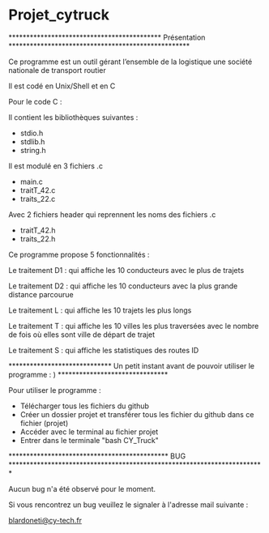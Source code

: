 # Projet_cytruck

******************************************* Présentation ***************************************************

Ce programme est un outil gérant l’ensemble de la logistique une société nationale de transport routier

Il est codé en Unix/Shell et en C

Pour le code C : 

Il contient les bibliothèques suivantes : 


- stdio.h
- stdlib.h
- string.h


Il est modulé en 3 fichiers .c

- main.c 
- traitT_42.c
- traits_22.c

Avec 2 fichiers header qui reprennent les noms des fichiers .c

- traitT_42.h
- traits_22.h


Ce programme propose 5 fonctionnalités : 

Le traitement D1 : qui affiche les 10 conducteurs avec le plus de trajets

Le traitement D2 : qui affiche les 10 conducteurs avec la plus grande distance parcourue

Le traitement L : qui affiche les 10 trajets les plus longs

Le traitement T : qui affiche les 10 villes les plus traversées avec le nombre de fois
où elles sont ville de départ de trajet

Le traitement S : qui affiche les statistiques des routes ID


***************************** Un petit instant avant de pouvoir utiliser le programme : ) *******************************

 Pour utiliser le programme :
- Télécharger tous les fichiers du github
- Créer un dossier projet et transférer tous les fichier du github dans ce fichier (projet)
- Accéder avec le terminal au fichier projet
- Entrer dans le terminale "bash CY_Truck"



********************************************* BUG ************************************************************************

Aucun bug n'a été observé pour le moment. 

Si vous rencontrez un bug veuillez le signaler à l'adresse mail suivante : 

blardoneti@cy-tech.fr 
